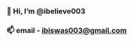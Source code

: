 
### 👋 Hi, I’m @ibelieve003
<!-- ### 👀 I’m interested in all kinds of new technologies -->
### 📫 email - ibiswas003@gmail.com

<!--
**ibelieve003/ibelieve003** is a ✨ _special_ ✨ repository because its `README.md` (this file) appears on your GitHub profile.

Here are some ideas to get you started:

- 🔭 I’m currently working on ...
- 🌱 I’m currently learning ...
- 👯 I’m looking to collaborate on ...
- 🤔 I’m looking for help with ...
- 💬 Ask me about ...
- 📫 How to reach me: ...
- 😄 Pronouns: ...
- ⚡ Fun fact: ...
-->
